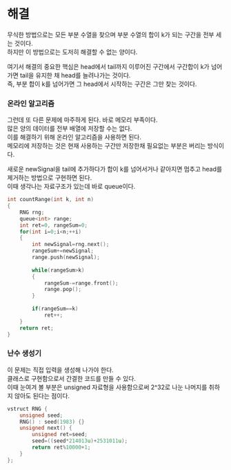 # 해결 
무식한 방법으로는 모든 부분 수열을 찾으며 부분 수열의 합이 k가 되는 구간을 전부 세는 것이다.  
하지만 이 방법으로는 도저히 해결할 수 없는 양이다.  

여기서 해결의 중요한 핵심은 head에서 tail까지 이루어진 구간에서 구간합이 k가 넘어가면 tail을 유지한 채 head를 늘려나가는 것이다.  
즉, 부분 합이 k를 넘어가면 그 head에서 시작하는 구간은 그만 찾는 것이다.  

### 온라인 알고리즘 
그런데 또 다른 문제에 마주하게 된다. 바로 메모리 부족이다.  
많은 양의 데이터를 전부 배열에 저장할 수는 없다.  
이를 해결하기 위해 온라인 알고리즘을 사용하면 된다.  
메모리에 저장하는 것은 현재 사용하는 구간만 저장한채 필요없는 부분은 버리는 방식이다.  

새로운 newSignal을 tail에 추가하다가 합이 k를 넘어서거나 같아지면 멈추고 head를 제거하는 방법으로 구현하면 된다.  
이때 생각나는 자료구조가 있는데 바로 queue이다.  
```c++
int countRange(int k, int n)
{
    RNG rng;
    queue<int> range;
    int ret=0, rangeSum=0;
    for(int i=0;i<n;++i)
    {
        int newSignal=rng.next();
        rangeSum+=newSignal;
        range.push(newSignal);
        
        while(rangeSum>k)
        {
            rangeSum-=range.front();
            range.pop();
        }
        
        if(rangeSum==k)
            ret++;
    }
    return ret;
}
```

### 난수 생성기 
이 문제는 직접 입력을 생성해 나가야 한다.  
클래스로 구현함으로서 간결한 코드를 만들 수 있다.  
이때 눈여겨 볼 부분은 unsigned 자료형을 사용함으로써 2^32로 나눈 나머지를 취하지 않아도 된다는 점이다.  
```c++
vstruct RNG {
    unsigned seed;
    RNG() : seed(1983) {}
    unsigned next() {
        unsigned ret=seed;
        seed=((seed*214013u)+2531011u);
        return ret%10000+1;
    }
};
```

